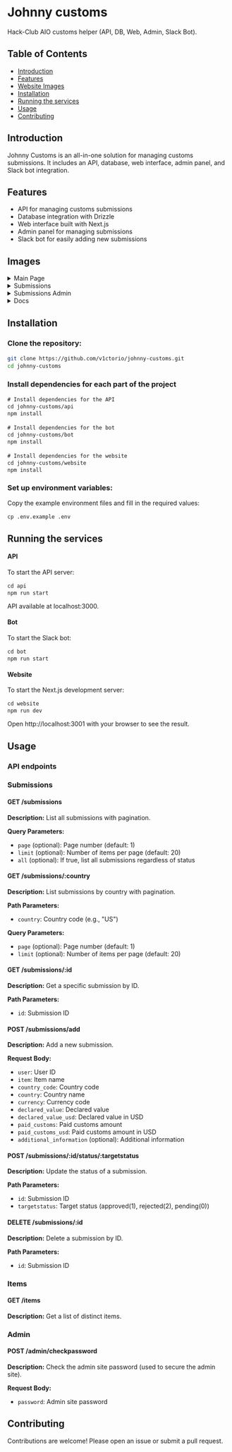 # Johnny customs

Hack-Club AIO customs helper (API, DB, Web, Admin, Slack Bot).

## Table of Contents

- [Introduction](#introduction)
- [Features](#features)
- [Website Images](#images)
- [Installation](#installation)
- [Running the services](#running-the-services)
- [Usage](#usage)
- [Contributing](#contributing)

## Introduction

Johnny Customs is an all-in-one solution for managing customs submissions. It includes an API, database, web interface, admin panel, and Slack bot integration.

## Features

- API for managing customs submissions
- Database integration with Drizzle
- Web interface built with Next.js
- Admin panel for managing submissions
- Slack bot for easily adding new submissions

## Images
<details>
<summary>Main Page</summary>

![image](assets/image.png)
</details>

<details>
<summary>Submissions</summary>

![image](assets/image-0.png)
</details>

<details>
<summary>Submissions Admin</summary>

![image](assets/image-1.png)
</details>

<details>
<summary>Docs</summary>

![image](assets/image-2.png)
</details>

## Installation

### Clone the repository:

```bash
git clone https://github.com/v1ctorio/johnny-customs.git
cd johnny-customs
```

### Install dependencies for each part of the project

```
# Install dependencies for the API
cd johnny-customs/api
npm install

# Install dependencies for the bot
cd johnny-customs/bot
npm install

# Install dependencies for the website
cd johnny-customs/website
npm install
```

### Set up environment variables:
Copy the example environment files and fill in the required values:

```
cp .env.example .env
```

## Running the services
#### API
To start the API server:
```
cd api
npm run start
```
API available at localhost:3000.
#### Bot
To start the Slack bot:
```
cd bot
npm run start
```
#### Website
To start the Next.js development server:
```
cd website
npm run dev
```
Open http://localhost:3001 with your browser to see the result.


## Usage
### API endpoints

### Submissions

#### GET /submissions

**Description:** List all submissions with pagination.

**Query Parameters:**
- `page` (optional): Page number (default: 1)
- `limit` (optional): Number of items per page (default: 20)
- `all` (optional): If true, list all submissions regardless of status

#### GET /submissions/:country

**Description:** List submissions by country with pagination.

**Path Parameters:**
- `country`: Country code (e.g., "US")

**Query Parameters:**
- `page` (optional): Page number (default: 1)
- `limit` (optional): Number of items per page (default: 20)

#### GET /submissions/:id

**Description:** Get a specific submission by ID.

**Path Parameters:**
- `id`: Submission ID

#### POST /submissions/add

**Description:** Add a new submission.

**Request Body:**
- `user`: User ID
- `item`: Item name
- `country_code`: Country code
- `country`: Country name
- `currency`: Currency code
- `declared_value`: Declared value
- `declared_value_usd`: Declared value in USD
- `paid_customs`: Paid customs amount
- `paid_customs_usd`: Paid customs amount in USD
- `additional_information` (optional): Additional information

#### POST /submissions/:id/status/:targetstatus

**Description:** Update the status of a submission.

**Path Parameters:**
- `id`: Submission ID
- `targetstatus`: Target status (approved(1), rejected(2), pending(0))

#### DELETE /submissions/:id

**Description:** Delete a submission by ID.

**Path Parameters:**
- `id`: Submission ID

### Items

#### GET /items

**Description:** Get a list of distinct items.

### Admin

#### POST /admin/checkpassword

**Description:** Check the admin site password (used to secure the admin site).

**Request Body:**
- `password`: Admin site password


## Contributing
Contributions are welcome! Please open an issue or submit a pull request.